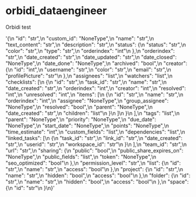 # orbidi_dataengineer
Orbidi test

'{\n    "id": "str",\n    "custom_id": "NoneType",\n    "name": "str",\n    "text_content": "str",\n    "description": "str",\n    "status": {\n        "status": "str",\n        "color": "str",\n        "type": "str",\n        "orderindex": "int"\n    },\n    "orderindex": "str",\n    "date_created": "str",\n    "date_updated": "str",\n    "date_closed": "NoneType",\n    "date_done": "NoneType",\n    "archived": "bool",\n    "creator": {\n        "id": "int",\n        "username": "str",\n        "color": "str",\n        "email": "str",\n        "profilePicture": "str"\n    },\n    "assignees": "list",\n    "watchers": "list",\n    "checklists": [\n        {\n            "id": "str",\n            "task_id": "str",\n            "name": "str",\n            "date_created": "str",\n            "orderindex": "int",\n            "creator": "int",\n            "resolved": "int",\n            "unresolved": "int",\n            "items": [\n                {\n                    "id": "str",\n                    "name": "str",\n                    "orderindex": "int",\n                    "assignee": "NoneType",\n                    "group_assignee": "NoneType",\n                    "resolved": "bool",\n                    "parent": "NoneType",\n                    "date_created": "str",\n                    "children": "list"\n                }\n            ]\n        }\n    ],\n    "tags": "list",\n    "parent": "NoneType",\n    "priority": "NoneType",\n    "due_date": "NoneType",\n    "start_date": "NoneType",\n    "points": "NoneType",\n    "time_estimate": "int",\n    "custom_fields": "list",\n    "dependencies": "list",\n    "linked_tasks": [\n        {\n            "task_id": "str",\n            "link_id": "str",\n            "date_created": "str",\n            "userid": "str",\n            "workspace_id": "str"\n        }\n    ],\n    "team_id": "str",\n    "url": "str",\n    "sharing": {\n        "public": "bool",\n        "public_share_expires_on": "NoneType",\n        "public_fields": "list",\n        "token": "NoneType",\n        "seo_optimized": "bool"\n    },\n    "permission_level": "str",\n    "list": {\n        "id": "str",\n        "name": "str",\n        "access": "bool"\n    },\n    "project": {\n        "id": "str",\n        "name": "str",\n        "hidden": "bool",\n        "access": "bool"\n    },\n    "folder": {\n        "id": "str",\n        "name": "str",\n        "hidden": "bool",\n        "access": "bool"\n    },\n    "space": {\n        "id": "str"\n    }\n}'